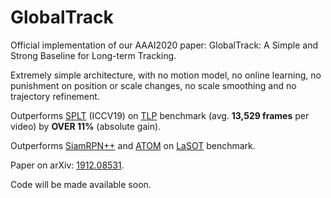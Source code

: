 # GlobalTrack

Official implementation of our AAAI2020 paper: GlobalTrack: A Simple and Strong Baseline for Long-term Tracking.

Extremely simple architecture, with no motion model, no online learning, no punishment on position or scale changes, no scale smoothing and no trajectory refinement.

Outperforms [SPLT](https://github.com/iiau-tracker/SPLT) (ICCV19) on [TLP](https://amoudgl.github.io/tlp/) benchmark (avg. **13,529 frames** per video) by **OVER 11%** (absolute gain).

Outperforms [SiamRPN++](https://github.com/STVIR/pysot) and [ATOM](https://github.com/visionml/pytracking) on [LaSOT](https://cis.temple.edu/lasot/) benchmark.

Paper on arXiv: [1912.08531](https://arxiv.org/abs/1912.08531).

Code will be made available soon.
